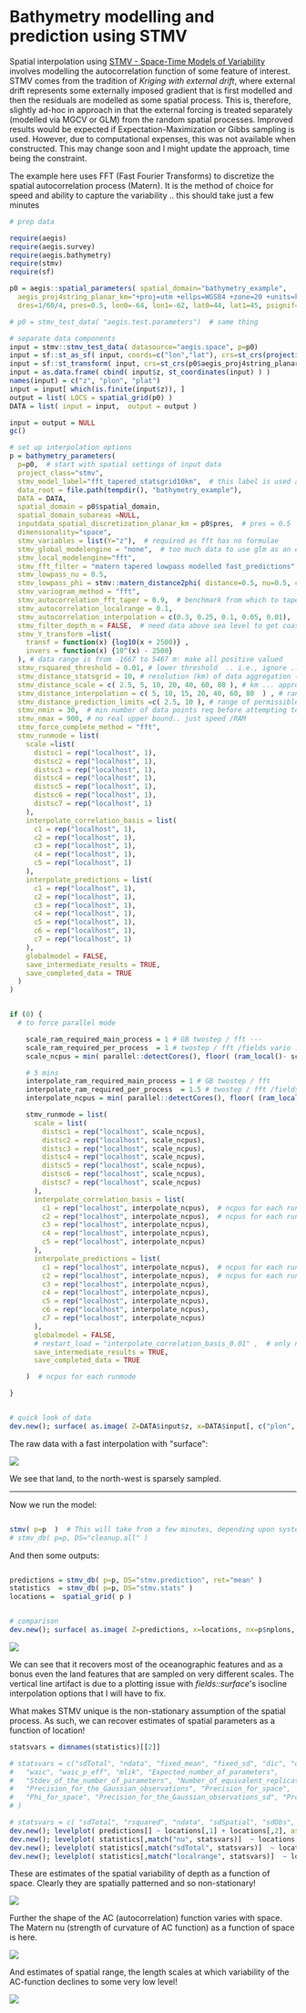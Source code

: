 
# Bathymetry modelling and prediction using STMV

Spatial interpolation using [STMV - Space-Time Models of Variability](https://github.com/jae0/stmv) involves modelling the autocorrelation function of some feature of interest. STMV comes from the tradition of *Kriging with external drift*, where external drift represents some externally imposed gradient that is first modelled and then the residuals are modelled as some spatial process. This is, therefore, slightly ad-hoc in approach in that the external forcing is treated separately (modelled via MGCV or GLM) from the random spatial processes. Improved results would be expected if Expectation-Maximization or Gibbs sampling is used. However, due to computational expenses, this was not available when constructed. This may change soon and I might update the approach, time being the constraint. 

The example here uses FFT (Fast Fourier Transforms) to discretize the spatial autocorrelation process (Matern). It is the method of choice for speed and ability to capture the variability .. this should take just a few minutes

```r
# prep data

require(aegis)
require(aegis.survey)
require(aegis.bathymetry)
require(stmv)
require(sf)

p0 = aegis::spatial_parameters( spatial_domain="bathymetry_example",
  aegis_proj4string_planar_km="+proj=utm +ellps=WGS84 +zone=20 +units=km",
  dres=1/60/4, pres=0.5, lon0=-64, lon1=-62, lat0=44, lat1=45, psignif=2 )

# p0 = stmv_test_data( "aegis.test.parameters")  # same thing

# separate data components
input = stmv::stmv_test_data( datasource="aegis.space", p=p0)
input = sf::st_as_sf( input, coords=c("lon","lat"), crs=st_crs(projection_proj4string("lonlat_wgs84")) )
input = sf::st_transform( input, crs=st_crs(p0$aegis_proj4string_planar_km) )
input = as.data.frame( cbind( input$z, st_coordinates(input) ) )
names(input) = c("z", "plon", "plat")
input = input[ which(is.finite(input$z)), ]
output = list( LOCS = spatial_grid(p0) )
DATA = list( input = input,  output = output )

input = output = NULL
gc()

# set up interpolation options
p = bathymetry_parameters(
  p=p0,  # start with spatial settings of input data
  project_class="stmv",
  stmv_model_label="fft_tapered_statsgrid10km",  # this label is used as directory for storage
  data_root = file.path(tempdir(), "bathymetry_example"),
  DATA = DATA,
  spatial_domain = p0$spatial_domain,
  spatial_domain_subareas =NULL,
  inputdata_spatial_discretization_planar_km = p0$pres,  # pres = 0.5
  dimensionality="space",
  stmv_variables = list(Y="z"),  # required as fft has no formulae
  stmv_global_modelengine = "none",  # too much data to use glm as an entry into link space ... use a direct transformation
  stmv_local_modelengine="fft",
  stmv_fft_filter = "matern tapered lowpass modelled fast_predictions", #  matern with taper, fast predictions are sufficient as data density is high
  stmv_lowpass_nu = 0.5,
  stmv_lowpass_phi = stmv::matern_distance2phi( distance=0.5, nu=0.5, cor=0.1 ),  # note: p$pres = 0.5
  stmv_variogram_method = "fft",
  stmv_autocorrelation_fft_taper = 0.9,  # benchmark from which to taper .. high data density truncate local predictions to capture heterogeneity
  stmv_autocorrelation_localrange = 0.1,
  stmv_autocorrelation_interpolation = c(0.3, 0.25, 0.1, 0.05, 0.01),  # start with smaller localrange estimates and expand
  stmv_filter_depth_m = FALSE,  # need data above sea level to get coastline
  stmv_Y_transform =list(
    transf = function(x) {log10(x + 2500)} ,
    invers = function(x) {10^(x) - 2500}
  ), # data range is from -1667 to 5467 m: make all positive valued
  stmv_rsquared_threshold = 0.01, # lower threshold  .. i.e., ignore ... there is no timeseries model, nor a fixed effect spatial "model"
  stmv_distance_statsgrid = 10, # resolution (km) of data aggregation (i.e. generation of the ** statistics ** )
  stmv_distance_scale = c( 2.5, 5, 10, 20, 40, 60, 80 ), # km ... approx guesses of 95% AC range
  stmv_distance_interpolation = c( 5, 10, 15, 20, 40, 60, 80  ) , # range of permissible predictions km (i.e 1/2 stats grid to upper limit) .. in this case 5, 10, 20
  stmv_distance_prediction_limits =c( 2.5, 10 ), # range of permissible predictions km (i.e 1/2 stats grid to upper limit based upon data density)
  stmv_nmin = 30,  # min number of data points req before attempting to model in a localized space
  stmv_nmax = 900, # no real upper bound.. just speed /RAM
  stmv_force_complete_method = "fft",
  stmv_runmode = list(
    scale =list( 
      distsc1 = rep("localhost", 1), 
      distsc2 = rep("localhost", 1), 
      distsc3 = rep("localhost", 1), 
      distsc4 = rep("localhost", 1), 
      distsc5 = rep("localhost", 1), 
      distsc6 = rep("localhost", 1), 
      distsc7 = rep("localhost", 1)
    ),
    interpolate_correlation_basis = list(
      c1 = rep("localhost", 1),
      c2 = rep("localhost", 1),
      c3 = rep("localhost", 1),
      c4 = rep("localhost", 1),
      c5 = rep("localhost", 1)
    ),
    interpolate_predictions = list(
      c1 = rep("localhost", 1),
      c2 = rep("localhost", 1),
      c3 = rep("localhost", 1),
      c4 = rep("localhost", 1),
      c5 = rep("localhost", 1),
      c6 = rep("localhost", 1),
      c7 = rep("localhost", 1) 
    ),
    globalmodel = FALSE,
    save_intermediate_results = TRUE,
    save_completed_data = TRUE
  ) 
)


if (0) {
  # to force parallel mode

    scale_ram_required_main_process = 1 # GB twostep / fft ---
    scale_ram_required_per_process  = 1 # twostep / fft /fields vario ..  (mostly 0.5 GB, but up to 5 GB)
    scale_ncpus = min( parallel::detectCores(), floor( (ram_local()- scale_ram_required_main_process) / scale_ram_required_per_process ) )

    # 5 mins
    interpolate_ram_required_main_process = 1 # GB twostep / fft
    interpolate_ram_required_per_process  = 1.5 # twostep / fft /fields vario ..
    interpolate_ncpus = min( parallel::detectCores(), floor( (ram_local()- interpolate_ram_required_main_process) / interpolate_ram_required_per_process ) )

    stmv_runmode = list(
      scale = list( 
        distsc1 = rep("localhost", scale_ncpus), 
        distsc2 = rep("localhost", scale_ncpus), 
        distsc3 = rep("localhost", scale_ncpus), 
        distsc4 = rep("localhost", scale_ncpus), 
        distsc5 = rep("localhost", scale_ncpus), 
        distsc6 = rep("localhost", scale_ncpus), 
        distsc7 = rep("localhost", scale_ncpus)
      ),
      interpolate_correlation_basis = list(
        c1 = rep("localhost", interpolate_ncpus),  # ncpus for each runmode
        c2 = rep("localhost", interpolate_ncpus),  # ncpus for each runmode
        c3 = rep("localhost", interpolate_ncpus),
        c4 = rep("localhost", interpolate_ncpus),
        c5 = rep("localhost", interpolate_ncpus)
      ),
      interpolate_predictions = list(
        c1 = rep("localhost", interpolate_ncpus),  # ncpus for each runmode
        c2 = rep("localhost", interpolate_ncpus),  # ncpus for each runmode
        c3 = rep("localhost", interpolate_ncpus),
        c4 = rep("localhost", interpolate_ncpus),
        c5 = rep("localhost", interpolate_ncpus),
        c6 = rep("localhost", interpolate_ncpus),
        c7 = rep("localhost", interpolate_ncpus)
      ),
      globalmodel = FALSE,
      # restart_load = "interpolate_correlation_basis_0.01" ,  # only needed if this is restarting from some saved instance
      save_intermediate_results = TRUE,
      save_completed_data = TRUE

    )  # ncpus for each runmode

}


# quick look of data
dev.new(); surface( as.image( Z=DATA$input$z, x=DATA$input[, c("plon", "plat")], nx=p$nplons, ny=p$nplats, na.rm=TRUE) )
```

The raw data with a fast interpolation with "surface":

![](../../docs/media/bathymetry_simple.png)

We see that land, to the north-west is sparsely sampled. 

---

Now we run the model:

```r

stmv( p=p  )  # This will take from a few minutes, depending upon system
# stmv_db( p=p, DS="cleanup.all" )
```

And then some outputs:

```r

predictions = stmv_db( p=p, DS="stmv.prediction", ret="mean" )
statistics  = stmv_db( p=p, DS="stmv.stats" )
locations =  spatial_grid( p )


# comparison
dev.new(); surface( as.image( Z=predictions, x=locations, nx=p$nplons, ny=p$nplats, na.rm=TRUE) )

```

![](../../docs/media/bathymetry_stmv.png)

We can see that it recovers most of the oceanographic features and as a bonus even the land features that are sampled on very different scales. The vertical line artifact is due to a plotting issue with *fields::surface*'s isocline interpolation options that I will have to fix. 


What makes STMV unique is the non-stationary assumption of the spatial process. As such, we can recover estimates of spatial parameters as a function of location!

```r
statsvars = dimnames(statistics)[[2]]

# statsvars = c("sdTotal", "ndata", "fixed_mean", "fixed_sd", "dic", "dic_p_eff",
#   "waic", "waic_p_eff", "mlik", "Expected_number_of_parameters",
#   "Stdev_of_the_number_of_parameters", "Number_of_equivalent_replicates",
#   "Precision_for_the_Gaussian_observations", "Precision_for_space",
#   "Phi_for_space", "Precision_for_the_Gaussian_observations_sd", "Precision_for_space_sd", "Phi_for_space_sd"
# )

# statsvars = c( "sdTotal", "rsquared", "ndata", "sdSpatial", "sdObs", "phi", "nu", "localrange" )
dev.new(); levelplot( predictions[] ~ locations[,1] + locations[,2], aspect="iso" )
dev.new(); levelplot( statistics[,match("nu", statsvars)]  ~ locations[,1] + locations[,2], aspect="iso" ) # nu
dev.new(); levelplot( statistics[,match("sdTotal", statsvars)]  ~ locations[,1] + locations[,2], aspect="iso" ) #sd total
dev.new(); levelplot( statistics[,match("localrange", statsvars)]  ~ locations[,1] + locations[,2], aspect="iso" ) #localrange
```

These are estimates of the spatial variability of depth as a function of space. Clearly they are spatially patterned and so non-stationary! 

![](../../docs/media/bathymetry_sd.png)


Further the shape of the AC (autocorrelation) function varies with space. The Matern nu (strength of curvature of AC function) as a function of space is here.

![](../../docs/media/bathymetry_nu.png)

And estimates of spatial range, the length scales at which variability of the AC-function declines to some very low level!

![](../../docs/media/bathymetry_range.png)


